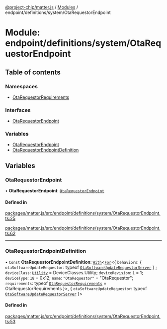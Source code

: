 [@project-chip/matter.js](../README.md) / [Modules](../modules.md) / endpoint/definitions/system/OtaRequestorEndpoint

# Module: endpoint/definitions/system/OtaRequestorEndpoint

## Table of contents

### Namespaces

- [OtaRequestorRequirements](endpoint_definitions_system_OtaRequestorEndpoint.OtaRequestorRequirements.md)

### Interfaces

- [OtaRequestorEndpoint](../interfaces/endpoint_definitions_system_OtaRequestorEndpoint.OtaRequestorEndpoint.md)

### Variables

- [OtaRequestorEndpoint](endpoint_definitions_system_OtaRequestorEndpoint.md#otarequestorendpoint)
- [OtaRequestorEndpointDefinition](endpoint_definitions_system_OtaRequestorEndpoint.md#otarequestorendpointdefinition)

## Variables

### OtaRequestorEndpoint

• **OtaRequestorEndpoint**: [`OtaRequestorEndpoint`](../interfaces/endpoint_definitions_system_OtaRequestorEndpoint.OtaRequestorEndpoint.md)

#### Defined in

[packages/matter.js/src/endpoint/definitions/system/OtaRequestorEndpoint.ts:25](https://github.com/project-chip/matter.js/blob/5f71eedebdb9fa54338bde320c311bb359b7455d/packages/matter.js/src/endpoint/definitions/system/OtaRequestorEndpoint.ts#L25)

[packages/matter.js/src/endpoint/definitions/system/OtaRequestorEndpoint.ts:62](https://github.com/project-chip/matter.js/blob/5f71eedebdb9fa54338bde320c311bb359b7455d/packages/matter.js/src/endpoint/definitions/system/OtaRequestorEndpoint.ts#L62)

___

### OtaRequestorEndpointDefinition

• `Const` **OtaRequestorEndpointDefinition**: [`With`](node_export._internal_.md#with)\<[`For`](behavior_cluster_export._internal_.EndpointType.md#for)\<\{ `behaviors`: \{ `otaSoftwareUpdateRequestor`: typeof [`OtaSoftwareUpdateRequestorServer`](../classes/behavior_definitions_ota_software_update_requestor_export.OtaSoftwareUpdateRequestorServer.md)  } ; `deviceClass`: [`Utility`](../enums/device_export.DeviceClasses.md#utility) = DeviceClasses.Utility; `deviceRevision`: ``1`` = 1; `deviceType`: ``18`` = 0x12; `name`: ``"OtaRequestor"`` = "OtaRequestor"; `requirements`: typeof [`OtaRequestorRequirements`](endpoint_definitions_system_OtaRequestorEndpoint.OtaRequestorRequirements.md) = OtaRequestorRequirements }\>, \{ `otaSoftwareUpdateRequestor`: typeof [`OtaSoftwareUpdateRequestorServer`](../classes/behavior_definitions_ota_software_update_requestor_export.OtaSoftwareUpdateRequestorServer.md)  }\>

#### Defined in

[packages/matter.js/src/endpoint/definitions/system/OtaRequestorEndpoint.ts:53](https://github.com/project-chip/matter.js/blob/5f71eedebdb9fa54338bde320c311bb359b7455d/packages/matter.js/src/endpoint/definitions/system/OtaRequestorEndpoint.ts#L53)
